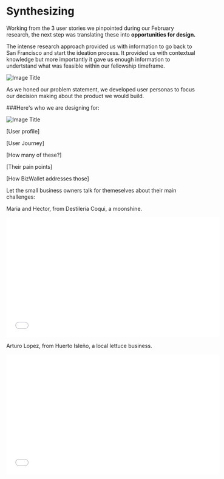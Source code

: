 # Synthesizing

Working from the 3 user stories we pinpointed during our February research, the next step was translating these into **opportunities for design.**

The intense research approach provided us with information to go back to San Francisco and start the ideation process. It provided us with contextual knowledge but more importantly it gave us enough information to undertstand what was feasible within our fellowship timeframe.

![Image Title](http://cl.ly/image/1E1J2z2u0y25/pasted-from-clipboard.png)

As we honed our problem statement, we developed user personas to focus our decision making about the product we would build.


###Here's who we are designing for:



![Image Title]( http://cl.ly/image/1s0r422L3r2D/Personas%20-%20SME.001.jpg)

[User profile]

[User Journey]

[How many of these?]

[Their pain points]

[How BizWallet addresses those]


Let the small business owners talk for themeselves about their main challenges:

Maria and Hector, from Destilería Coqui, a moonshine.

<iframe width="560" height="315" src="//www.youtube.com/embed/fiICKbemoJ0" frameborder="0" allowfullscreen></iframe>


Arturo Lopez, from Huerto Isleño, a local lettuce business.


<iframe width="560" height="315" src="//www.youtube.com/embed/fiICKbemoJ0" frameborder="0" allowfullscreen></iframe>




